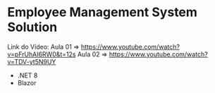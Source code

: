 # Employee Management System Solution

Link do Vídeo:
Aula 01 => https://www.youtube.com/watch?v=pFrUhAI6RW0&t=12s
Aula 02 => https://www.youtube.com/watch?v=TDV-yt5N9UY

- .NET 8
- Blazor
